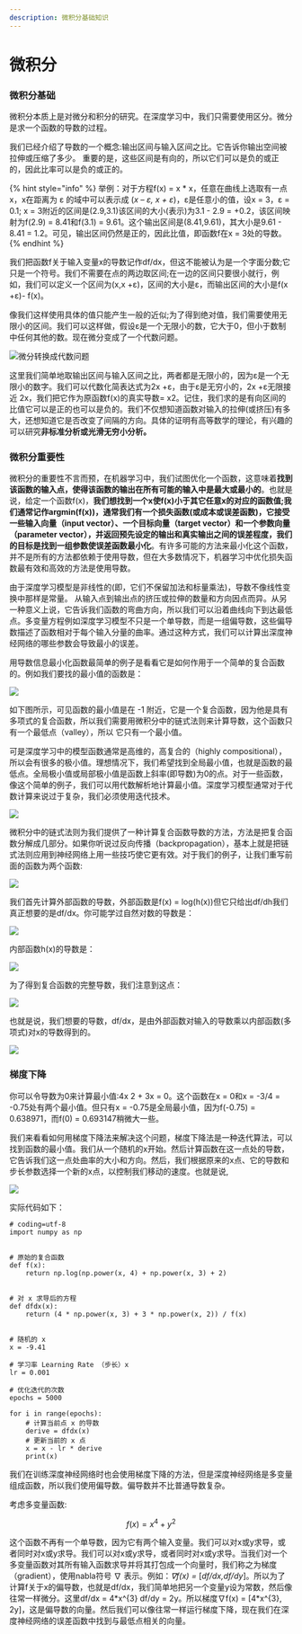 ```yaml
---
description: 微积分基础知识
---
```


# 微积分

### 微积分基础

微积分本质上是对微分和积分的研究。在深度学习中，我们只需要使用区分。微分是求一个函数的导数的过程。

我们已经介绍了导数的一个概念:输出区间与输入区间之比。它告诉你输出空间被拉伸或压缩了多少。 重要的是，这些区间是有向的，所以它们可以是负的或正的，因此比率可以是负的或正的。

{% hint style="info" %}
举例：对于方程f\(x\) = x \* x，任意在曲线上选取有一点x，x在距离为 ε 的域中可以表示成 \(_x – ε, x + ε_\)，ε是任意小的值，设x = 3，ε = 0.1; x = 3附近的区间是\(2.9,3.1\)该区间的大小\(表示\)为3.1 - 2.9 = +0.2，该区间映射为f\(2.9\) = 8.41和f\(3.1\) = 9.61。这个输出区间是\(8.41,9.61\)，其大小是9.61 - 8.41 = 1.2。可见，输出区间仍然是正的，因此比值，即函数f在x = 3处的导数。
{% endhint %}

我们把函数f关于输入变量x的导数记作df/dx，但这不能被认为是一个字面分数;它只是一个符号。我们不需要在点的两边取区间;在一边的区间只要很小就行，例如，我们可以定义一个区间为\(x,x +ε\)，区间的大小是ε，而输出区间的大小是f\(x +ε\)- f\(x\)。

像我们这样使用具体的值只能产生一般的近似;为了得到绝对值，我们需要使用无限小的区间。我们可以这样做，假设ε是一个无限小的数，它大于0，但小于数制中任何其他的数。现在微分变成了一个代数问题。

![&#x5FAE;&#x5206;&#x8F6C;&#x6362;&#x6210;&#x4EE3;&#x6570;&#x95EE;&#x9898;](../../.gitbook/assets/image%20%2811%29.png)

这里我们简单地取输出区间与输入区间之比，两者都是无限小的，因为ε是一个无限小的数字。我们可以代数化简表达式为2x +ε，由于ε是无穷小的，2x +ε无限接近 2x，我们把它作为原函数f\(x\)的真实导数= x2。记住，我们求的是有向区间的比值它可以是正的也可以是负的。我们不仅想知道函数对输入的拉伸\(或挤压\)有多大，还想知道它是否改变了间隔的方向。具体的证明有高等数学的理论，有兴趣的可以研究**非标准分析或光滑无穷小分析。**

### 微积分重要性

微积分的重要性不言而预，在机器学习中，我们试图优化一个函数，这意味着**找到该函数的输入点，使得该函数的输出在所有可能的输入中是最大或最小的**。也就是说，给定一个函数f\(x\)，**我们想找到一个x使f\(x\)小于其它任意x的对应的函数值;我们通常记作argmin\(f\(x\)\)，通常我们有一个损失函数\(或成本或误差函数\)，它接受一些输入向量（input vector）、一个目标向量（target vector）和一个参数向量（parameter vector），并返回预先设定的输出和真实输出之间的误差程度，我们的目标是找到一组参数使误差函数最小化**。有许多可能的方法来最小化这个函数，并不是所有的方法都依赖于使用导数，但在大多数情况下，机器学习中优化损失函数最有效和高效的方法是使用导数。

由于深度学习模型是非线性的\(即，它们不保留加法和标量乘法\)，导数不像线性变换中那样是常量。 从输入点到输出点的挤压或拉伸的数量和方向因点而异。从另一种意义上说，它告诉我们函数的弯曲方向，所以我们可以沿着曲线向下到达最低点。多变量方程例如深度学习模型不只是一个单导数，而是一组偏导数，这些偏导数描述了函数相对于每个输入分量的曲率。通过这种方式，我们可以计算出深度神经网络的哪些参数会导致最小的误差。

用导数信息最小化函数最简单的例子是看看它是如何作用于一个简单的复合函数的。例如我们要找的最小值的函数是：

![](../../.gitbook/assets/image%20%2815%29.png)

如下图所示，可见函数的最小值是在 -1 附近，它是一个复合函数，因为他是具有多项式的复合函数，所以我们需要用微积分中的链式法则来计算导数，这个函数只有一个最低点（valley），所以 它只有一个最小值。

可是深度学习中的模型函数通常是高维的，高复合的（highly compositional），所以会有很多的极小值。理想情况下，我们希望找到全局最小值，也就是函数的最低点。全局极小值或局部极小值是函数上斜率\(即导数\)为0的点。对于一些函数，像这个简单的例子，我们可以用代数解析地计算最小值。深度学习模型通常对于代数计算来说过于复杂，我们必须使用迭代技术。

![](../../.gitbook/assets/image%20%2812%29.png)

微积分中的链式法则为我们提供了一种计算复合函数导数的方法，方法是把复合函数分解成几部分。如果你听说过反向传播（backpropagation），基本上就是把链式法则应用到神经网络上用一些技巧使它更有效。对于我们的例子，让我们重写前面的函数为两个函数:

![](../../.gitbook/assets/image%20%2818%29.png)

我们首先计算外部函数的导数，外部函数是f\(x\) = log\(h\(x\)\)但它只给出df/dh我们真正想要的是df/dx。你可能学过自然对数的导数是：

![](../../.gitbook/assets/image%20%2814%29.png)

内部函数h\(x\)的导数是：

![](../../.gitbook/assets/image%20%2819%29.png)

为了得到复合函数的完整导数，我们注意到这点：

![](../../.gitbook/assets/image%20%2816%29.png)

也就是说，我们想要的导数，df/dx，是由外部函数对输入的导数乘以内部函数\(多项式\)对x的导数得到的。

![](../../.gitbook/assets/image%20%2823%29.png)

### 梯度下降

你可以令导数为0来计算最小值:4x 2 + 3x = 0。这个函数在x = 0和x = -3/4 = -0.75处有两个最小值。但只有x = -0.75是全局最小值，因为f\(-0.75\) = 0.638971，而f\(0\) = 0.693147稍微大一些。

我们来看看如何用梯度下降法来解决这个问题，梯度下降法是一种迭代算法，可以找到函数的最小值。我们从一个随机的x开始。然后计算函数在这一点处的导数，它告诉我们这一点处曲率的大小和方向。然后，我们根据原来的x点、它的导数和步长参数选择一个新的x点，以控制我们移动的速度。也就是说,

![](../../.gitbook/assets/image%20%2820%29.png)

实际代码如下：

```text
# coding=utf-8
import numpy as np


# 原始的复合函数
def f(x):
    return np.log(np.power(x, 4) + np.power(x, 3) + 2)


# 对 x 求导后的方程
def dfdx(x):
    return (4 * np.power(x, 3) + 3 * np.power(x, 2)) / f(x)


# 随机的 x
x = -9.41

# 学习率 Learning Rate （步长）x
lr = 0.001

# 优化迭代的次数
epochs = 5000

for i in range(epochs):
    # 计算当前点 x 的导数
    derive = dfdx(x)
    # 更新当前的 x 点
    x = x - lr * derive
    print(x)
```

我们在训练深度神经网络时也会使用梯度下降的方法，但是深度神经网络是多变量组成函数，所以我们使用偏导数。偏导数并不比普通导数复杂。

考虑多变量函数:

$$
f(x) = x^{4} + y^{2}
$$

这个函数不再有一个单导数，因为它有两个输入变量。我们可以对x或y求导，或者同时对x或y求导。我们可以对x或y求导，或者同时对x或y求导。当我们对一个多变量函数对其所有输入函数求导并将其打包成一个向量时，我们称之为梯度（gradient），使用nabla符号 ∇ 表示。例如：_∇f\(x\) =_ \[_df/dx,df/dy_\]。所以为了计算f关于x的偏导数，也就是df/dx，我们简单地把另一个变量y设为常数，然后像往常一样微分。这里df/dx = 4\*x^{3} df/dy = 2y。所以梯度∇f\(x\) = \[4\*x^{3}, 2y\]，这是偏导数的向量。然后我们可以像往常一样运行梯度下降，现在我们在深度神经网络的误差函数中找到与最低点相关的向量。









